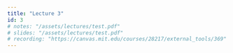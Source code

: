 ```yaml
---
title: "Lecture 3"
id: 3
# notes: "/assets/lectures/test.pdf"
# slides: "/assets/lectures/test.pdf"
# recording: "https://canvas.mit.edu/courses/28217/external_tools/369"
---
```

